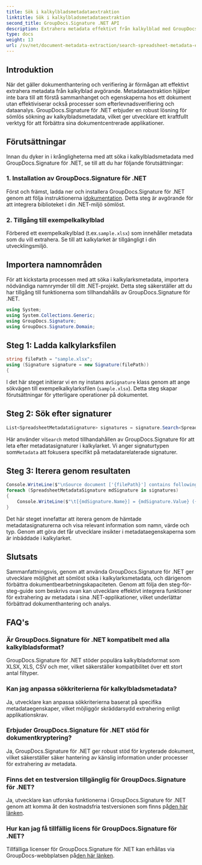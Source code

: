 ```yaml
---
title: Sök i kalkylbladsmetadataextraktion
linktitle: Sök i kalkylbladsmetadataextraktion
second_title: GroupDocs.Signature .NET API
description: Extrahera metadata effektivt från kalkylblad med GroupDocs.Signature för .NET. Förbättra dokumenthantering och analys utan ansträngning.
type: docs
weight: 13
url: /sv/net/document-metadata-extraction/search-spreadsheet-metadata-extraction/
---
```

## Introduktion
När det gäller dokumenthantering och verifiering är förmågan att effektivt extrahera metadata från kalkylblad avgörande. Metadataextraktion hjälper inte bara till att förstå sammanhanget och egenskaperna hos ett dokument utan effektiviserar också processer som efterlevnadsverifiering och dataanalys. GroupDocs.Signature för .NET erbjuder en robust lösning för sömlös sökning av kalkylbladsmetadata, vilket ger utvecklare ett kraftfullt verktyg för att förbättra sina dokumentcentrerade applikationer.
## Förutsättningar
Innan du dyker in i krångligheterna med att söka i kalkylbladsmetadata med GroupDocs.Signature för .NET, se till att du har följande förutsättningar:
### 1. Installation av GroupDocs.Signature för .NET
 Först och främst, ladda ner och installera GroupDocs.Signature för .NET genom att följa instruktionerna i[dokumentation](https://reference.groupdocs.com/signature/net/). Detta steg är avgörande för att integrera biblioteket i din .NET-miljö sömlöst.
### 2. Tillgång till exempelkalkylblad
Förbered ett exempelkalkylblad (t.ex.`sample.xlsx`) som innehåller metadata som du vill extrahera. Se till att kalkylarket är tillgängligt i din utvecklingsmiljö.

## Importera namnområden
För att kickstarta processen med att söka i kalkylarksmetadata, importera nödvändiga namnrymder till ditt .NET-projekt. Detta steg säkerställer att du har tillgång till funktionerna som tillhandahålls av GroupDocs.Signature för .NET.

```csharp
using System;
using System.Collections.Generic;
using GroupDocs.Signature;
using GroupDocs.Signature.Domain;
```
## Steg 1: Ladda kalkylarksfilen
```csharp
string filePath = "sample.xlsx";
using (Signature signature = new Signature(filePath))
{
```
 I det här steget initierar vi en ny instans av`Signature` klass genom att ange sökvägen till exempelkalkylarksfilen (`sample.xlsx`). Detta steg skapar förutsättningar för ytterligare operationer på dokumentet.
## Steg 2: Sök efter signaturer
```csharp
List<SpreadsheetMetadataSignature> signatures = signature.Search<SpreadsheetMetadataSignature>(SignatureType.Metadata);
```
 Här använder vi`Search` metod tillhandahållen av GroupDocs.Signature för att leta efter metadatasignaturer i kalkylarket. Vi anger signaturtypen som`Metadata` att fokusera specifikt på metadatarelaterade signaturer.
## Steg 3: Iterera genom resultaten
```csharp
Console.WriteLine($"\nSource document ['{filePath}'] contains following signatures.");
foreach (SpreadsheetMetadataSignature mdSignature in signatures)
{
    Console.WriteLine($"\t[{mdSignature.Name}] = {mdSignature.Value} ({mdSignature.Type})");
}
```
Det här steget innefattar att iterera genom de hämtade metadatasignaturerna och visa relevant information som namn, värde och typ. Genom att göra det får utvecklare insikter i metadataegenskaperna som är inbäddade i kalkylarket.

## Slutsats
Sammanfattningsvis, genom att använda GroupDocs.Signature för .NET ger utvecklare möjlighet att sömlöst söka i kalkylarksmetadata, och därigenom förbättra dokumentbearbetningskapaciteten. Genom att följa den steg-för-steg-guide som beskrivs ovan kan utvecklare effektivt integrera funktioner för extrahering av metadata i sina .NET-applikationer, vilket underlättar förbättrad dokumenthantering och analys.
## FAQ's
### Är GroupDocs.Signature för .NET kompatibelt med alla kalkylbladsformat?
GroupDocs.Signature för .NET stöder populära kalkylbladsformat som XLSX, XLS, CSV och mer, vilket säkerställer kompatibilitet över ett stort antal filtyper.
### Kan jag anpassa sökkriterierna för kalkylbladsmetadata?
Ja, utvecklare kan anpassa sökkriterierna baserat på specifika metadataegenskaper, vilket möjliggör skräddarsydd extrahering enligt applikationskrav.
### Erbjuder GroupDocs.Signature för .NET stöd för dokumentkryptering?
Ja, GroupDocs.Signature för .NET ger robust stöd för krypterade dokument, vilket säkerställer säker hantering av känslig information under processer för extrahering av metadata.
### Finns det en testversion tillgänglig för GroupDocs.Signature för .NET?
 Ja, utvecklare kan utforska funktionerna i GroupDocs.Signature för .NET genom att komma åt den kostnadsfria testversionen som finns på[den här länken](https://releases.groupdocs.com/).
### Hur kan jag få tillfällig licens för GroupDocs.Signature för .NET?
 Tillfälliga licenser för GroupDocs.Signature för .NET kan erhållas via GroupDocs-webbplatsen på[den här länken](https://purchase.groupdocs.com/temporary-license/).